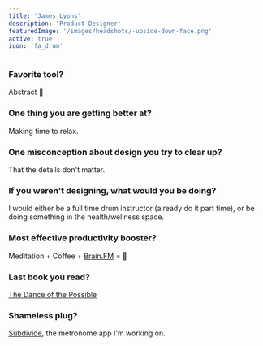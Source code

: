 ```yaml
---
title: 'James Lyons'
description: 'Product Designer'
featuredImage: '/images/headshots/-upside-down-face.png'
active: true
icon: 'fa_drum'
---
```


### Favorite tool?

Abstract 😬

### One thing you are getting better at?

Making time to relax.

### One misconception about design you try to clear up?

That the details don't matter.

### If you weren't designing, what would you be doing?

I would either be a full time drum instructor (already do it part time), or be doing something in the health/wellness space.

### Most effective productivity booster?

Meditation + Coffee + [Brain.FM](https://brain.fm/) = 🤯

### Last book you read?

[The Dance of the Possible](http://scottberkun.com/2017/the-dance-of-the-possible/)

### Shameless plug?

[Subdivide](https://play.google.com/store/apps/details?id=io.subdivide), the metronome app I'm working on.
